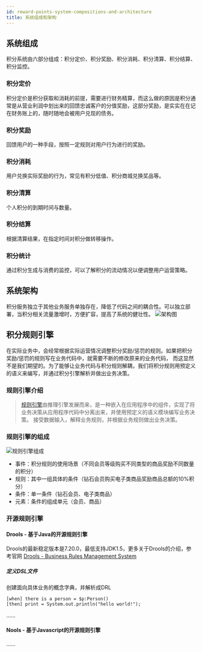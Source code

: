 ```yaml
---
id: reward-points-system-compositions-and-architecture
title: 系统组成和架构
---
```


## 系统组成
积分系统由六部分组成：积分定价、积分奖励、积分消耗、积分清算、积分结算、积分监控。

### 积分定价
积分定价是积分获取和消耗的前提，需要进行财务精算，而这么做的原因是积分通常是从营业利润中划出来的回馈忠诚客户的分值奖励，这部分奖励，是实实在在记在财务账上的，随时随地会被用户兑现的债务。
    
### 积分奖励
回馈用户的一种手段，按照一定规则对用户行为进行的奖励。
    
### 积分消耗
用户兑换实际奖励的行为，常见有积分低值、积分商城兑换奖品等。
    
### 积分清算
个人积分的到期时间与数量。
    
### 积分结算
根据清算结果，在指定时间对积分做转移操作。
    
### 积分统计
通过积分生成与消费的监控，可以了解积分的流动情况以便调整用户运营策略。

## 系统架构

积分服务独立于其他业务服务单独存在，降低了代码之间的耦合性。可以独立部署，当积分相关流量激增时，方便扩容，提高了系统的健壮性。
![架构图](/img/reward-points-architecture.png)

## 积分规则引擎

在实际业务中，会经常根据实际运营情况调整积分奖励/惩罚的规则。如果把积分奖励/惩罚的规则写在业务代码中，就需要不断的修改原来的业务代码，
而这显然不是我们期望的。为了能够让业务代码与积分规则解耦，我们将积分规则用预定义的语义来编写，并通过积分引擎解析并做出业务决策。

### 规则引擎介绍

> [规则引擎](https://en.wikipedia.org/wiki/Business_rules_engine)由推理引擎发展而来，是一种嵌入在应用程序中的组件，实现了将业务决策从应用程序代码中分离出来，并使用预定义的语义模块编写业务决策。
接受数据输入，解释业务规则，并根据业务规则做出业务决策。

### 规则引擎的组成

![规则引擎组成](/img/reward-points-rule-engine.png)

- 事件：积分规则的使用场景（不同会员等级购买不同类型的商品奖励不同数量的积分）
- 规则：其中一组具体的条件（钻石会员购买电子类商品奖励商品总额的10%积分）
- 条件：单一条件（钻石会员、电子类商品）
- 元素：条件的组成单元（会员、商品）

### 开源规则引擎

#### Drools - 基于Java的开源规则引擎

Drools的最新稳定版本是7.20.0，最低支持JDK1.5，更多关于Drools的介绍，参考官网 [Drools - Business Rules Management System](http://drools.org/)

##### 定义DSL文件

创建面向具体业务的概念字典，并解析成DRL

```
[when] there is a person = $p:Person()
[then] print = System.out.println("hello world!");
``` 

......

#### Nools - 基于Javascript的开源规则引擎

......

